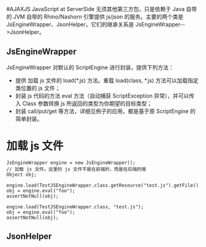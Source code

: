 #AJAXJS JavaScript at ServerSide
无须其他第三方包，只是依赖于 Java 自带的 JVM 自带的 Rhino/Nashorn 引擎提供 js/json 的服务。主要的两个类是 JsEngineWrapper、JsonHelper，它们的继承关系是 JsEngineWrapper-->JsonHelper。

JsEngineWrapper
-----------------------
JsEngineWrapper 对默认的 ScriptEngine 进行封装，提供下列方法：

- 提供 加载 js 文件的 load(\*.js) 方法。重载 load(class, *.js) 方法可以加载指定类位置的 js 文件；
- 封装 js 代码的方法 eval 方法（自动捕获 ScriptException 异常），并可以传入 Class 参数转换 js 所返回的类型为你期望的目标类型；
- 封装 call/put/get 等方法，详细见例子的应用，都是基于原 ScriptEngine 的简单封装。

加载 js 文件
================

	JsEngineWrapper engine = new JsEngineWrapper();
	// 加载 js 文件。这里的 js 文件不是在前端的，而是在后端的哦
	Object obj;
		
	engine.load(TestJSEngineWrapper.class.getResource("test.js").getFile().toString());
	obj = engine.eval("foo");
	assertNotNull(obj);
	
	engine.load(TestJSEngineWrapper.class, "test.js");
	obj = engine.eval("foo");
	assertNotNull(obj);
	
	
JsonHelper
-------------------